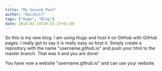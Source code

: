 ```yaml
---
title: "My Second Post"
author: "Opiskull"
tags: ["Hugo", "Blog"]
date: 2018-03-14T20:55:27+01:00
---
```


So this is my new blog. I am using Hugo and host it on GitHub with GitHub pages. I really got to say it is really easy so host it. Simply create a repository with the name "username.github.io" and push your html to the master branch. That was it and you are done!

You have now a website "username.github.io" and can use your website.

